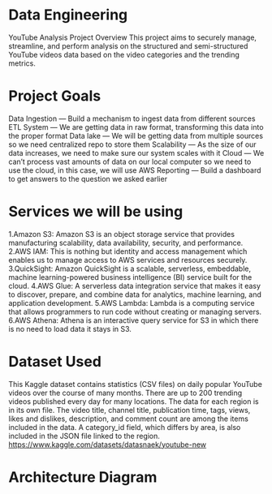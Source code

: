 # Data Engineering 
YouTube Analysis Project Overview
This project aims to securely manage, streamline, and perform analysis on the structured and semi-structured YouTube videos data based on the video categories and the trending metrics.

# Project Goals
Data Ingestion — Build a mechanism to ingest data from different sources
ETL System — We are getting data in raw format, transforming this data into the proper format
Data lake — We will be getting data from multiple sources so we need centralized repo to store them
Scalability — As the size of our data increases, we need to make sure our system scales with it
Cloud — We can’t process vast amounts of data on our local computer so we need to use the cloud, in this case, we will use AWS
Reporting — Build a dashboard to get answers to the question we asked earlier
# Services we will be using
1.Amazon S3: Amazon S3 is an object storage service that provides manufacturing scalability, data availability, security, and performance.
2.AWS IAM: This is nothing but identity and access management which enables us to manage access to AWS services and resources securely.
3.QuickSight: Amazon QuickSight is a scalable, serverless, embeddable, machine learning-powered business intelligence (BI) service built for the cloud.
4.AWS Glue: A serverless data integration service that makes it easy to discover, prepare, and combine data for analytics, machine learning, and application development.
5.AWS Lambda: Lambda is a computing service that allows programmers to run code without creating or managing servers.
6.AWS Athena: Athena is an interactive query service for S3 in which there is no need to load data it stays in S3.
# Dataset Used
This Kaggle dataset contains statistics (CSV files) on daily popular YouTube videos over the course of many months. There are up to 200 trending videos published every day for many locations. The data for each region is in its own file. The video title, channel title, publication time, tags, views, likes and dislikes, description, and comment count are among the items included in the data. A category_id field, which differs by area, is also included in the JSON file linked to the region.
https://www.kaggle.com/datasets/datasnaek/youtube-new

# Architecture Diagram


